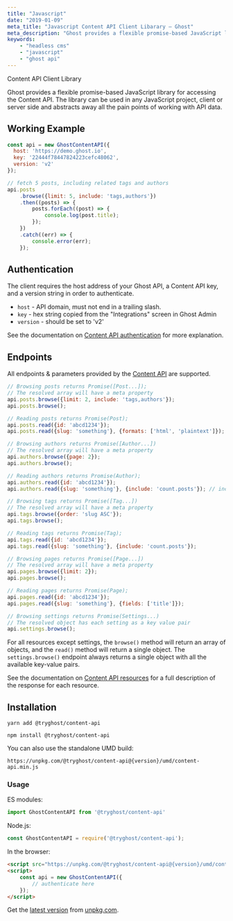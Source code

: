 ```yaml
---
title: "Javascript"
date: "2019-01-09"
meta_title: "Javascript Content API Client Libarary – Ghost"
meta_description: "Ghost provides a flexible promise-based JavaScript library for accessing the Content API which can be used in any JavaScript project. Read more on Ghost Docs 👉"
keywords:
    - "headless cms"
    - "javascript"   
    - "ghost api"
---
```



Content API Client Library

Ghost provides a flexible promise-based JavaScript library for accessing the Content API. The library can be used in any JavaScript project, client or server side and abstracts away all the pain points of working with API data.

## Working Example

```javascript
const api = new GhostContentAPI({
  host: 'https://demo.ghost.io',
  key: '22444f78447824223cefc48062',
  version: 'v2'
});

// fetch 5 posts, including related tags and authors
api.posts
    .browse({limit: 5, include: 'tags,authors'})
    .then((posts) => {
        posts.forEach((post) => {
            console.log(post.title);
        });
    })
    .catch((err) => {
        console.error(err);
    });
```

## Authentication

The client requires the host address of your Ghost API, a Content API key, and a version string in order to authenticate.

- `host` - API domain, must not end in a trailing slash.
- `key` - hex string copied from the "Integrations" screen in Ghost Admin
- `version` - should be set to 'v2'

See the documentation on [Content API authentication](/api/content/#authentication) for more explanation.

## Endpoints

All endpoints & parameters provided by the [Content API](/api/content/) are supported.

```javascript
// Browsing posts returns Promise([Post...]);
// The resolved array will have a meta property
api.posts.browse({limit: 2, include: 'tags,authors'});
api.posts.browse();

// Reading posts returns Promise(Post);
api.posts.read({id: 'abcd1234'});
api.posts.read({slug: 'something'}, {formats: ['html', 'plaintext']});

// Browsing authors returns Promise([Author...])
// The resolved array will have a meta property
api.authors.browse({page: 2});
api.authors.browse();

// Reading authors returns Promise(Author);
api.authors.read({id: 'abcd1234'});
api.authors.read({slug: 'something'}, {include: 'count.posts'}); // include can be array for any of these

// Browsing tags returns Promise([Tag...])
// The resolved array will have a meta property
api.tags.browse({order: 'slug ASC'});
api.tags.browse();

// Reading tags returns Promise(Tag);
api.tags.read({id: 'abcd1234'});
api.tags.read({slug: 'something'}, {include: 'count.posts'});

// Browsing pages returns Promise([Page...])
// The resolved array will have a meta property
api.pages.browse({limit: 2});
api.pages.browse();

// Reading pages returns Promise(Page);
api.pages.read({id: 'abcd1234'});
api.pages.read({slug: 'something'}, {fields: ['title']});

// Browsing settings returns Promise(Settings...)
// The resolved object has each setting as a key value pair
api.settings.browse();
```

For all resources except settings, the `browse()` method will return an array of objects, and the `read()` method will return a single object. The `settings.browse()` endpoint always returns a single object with all the available key-value pairs.

See the documentation on [Content API resources](/api/content/#resources) for a full description of the response for each resource.

## Installation

`yarn add @tryghost/content-api`

`npm install @tryghost/content-api`

You can also use the standalone UMD build:

`https://unpkg.com/@tryghost/content-api@{version}/umd/content-api.min.js`

### Usage

ES modules:

```javascript
import GhostContentAPI from '@tryghost/content-api'
```

Node.js:

```javascript
const GhostContentAPI = require('@tryghost/content-api');
```

In the browser:

```html
<script src="https://unpkg.com/@tryghost/content-api@{version}/umd/content-api.min.js"></script>
<script>
    const api = new GhostContentAPI({
        // authenticate here
    });
</script>
```

Get the [latest version](https://unpkg.com/@tryghost/content-api) from [unpkg.com](https://unpkg.com).
